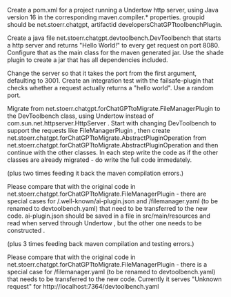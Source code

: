 Create a pom.xml for a project running a Undertow http server, using Java version 16 in the corresponding
maven.compiler.* properties.
groupid should be net.stoerr.chatgpt, artifactid developersChatGPTtoolbenchPlugin.

Create a java file net.stoerr.chatgpt.devtoolbench.DevToolbench that starts a http server and returns "Hello World!" to
every get request on port 8080.
Configure that as the main class for the maven generated jar.
Use the shade plugin to create a jar that has all dependencies included.

Change the server so that it takes the port from the first argument, defaulting to 3001.
Create an integration test with the failsafe-plugin that checks whether a request actually returns a "hello world". Use
a random port.

Migrate from net.stoerr.chatgpt.forChatGPTtoMigrate.FileManagerPlugin to the DevToolbench class, using Undertow instead
of com.sun.net.httpserver.HttpServer . Start with changing DevToolbench to support the requests like FileManagerPlugin ,
then create net.stoerr.chatgpt.forChatGPTtoMigrate.AbstractPluginOperation from
net.stoerr.chatgpt.forChatGPTtoMigrate.AbstractPluginOperation and then continue with the other classes. In each step
write the code as if the other classes are already migrated - do write the full code immedately.

(plus two times feeding it back the maven compilation errors.)

Please compare that with the original code in net.stoerr.chatgpt.forChatGPTtoMigrate.FileManagerPlugin - there are
special cases for /.well-known/ai-plugin.json and /filemanager.yaml (to be renamed to devtoolbench.yaml) that need to be
transferred to the new code. ai-plugin.json should be saved in a file in src/main/resources and read when served through
Undertow , but the other one needs to be constructed .

(plus 3 times feeding back maven compilation and testing errors.)

Please compare that with the original code in net.stoerr.chatgpt.forChatGPTtoMigrate.FileManagerPlugin - there is a
special case for /filemanager.yaml (to be renamed to devtoolbench.yaml) that needs to be
transferred to the new code. Currently it serves "Unknown request" for http://localhost:7364/devtoolbench.yaml
